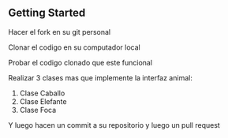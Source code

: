 ## Getting Started

Hacer el fork en su git personal

Clonar el codigo en su computador local

Probar el codigo clonado que este funcional

Realizar 3 clases mas que implemente la interfaz animal:
1. Clase Caballo
2. Clase Elefante
3. Clase Foca

Y luego hacen un commit a su repositorio y luego un pull request

